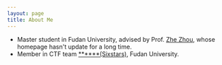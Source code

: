 ```yaml
---
layout: page
title: About Me
---
```


+ Master student in Fudan University, advised by Prof. [Zhe Zhou](http://homepage.fudan.edu.cn/zz113/), whose homepage hasn't  update for a long time.
+ Member in CTF team [\*\*\*\*\*\*(Sixstars)](https://github.com/sixstars), Fudan University.
